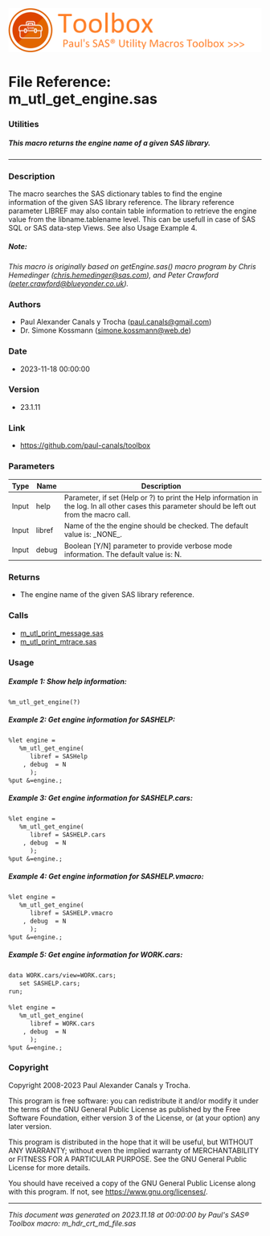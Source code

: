 ![../../misc/images/doc_banner.png](../../misc/images/doc_banner.png)
# 
# File Reference: m_utl_get_engine.sas

### Utilities

##### This macro returns the engine name of a given SAS library.

***

### Description
The macro searches the SAS dictionary tables to find the engine information of the given SAS library reference. The library reference parameter LIBREF may also contain table information to retrieve the engine value from the libname.tablename level. This can be usefull in case of SAS SQL or SAS data-step Views. See also Usage Example 4.



##### *Note:*
*This macro is originally based on getEngine.sas() macro program by Chris Hemedinger (chris.hemedinger@sas.com), and Peter Crawford (peter.crawford@blueyonder.co.uk).*

### Authors
* Paul Alexander Canals y Trocha (paul.canals@gmail.com)
* Dr. Simone Kossmann (simone.kossmann@web.de)

### Date
* 2023-11-18 00:00:00

### Version
* 23.1.11

### Link
* https://github.com/paul-canals/toolbox

### Parameters
| Type | Name | Description |
| ---- | ---- | ----------- |
| Input | help | Parameter, if set (Help or ?) to print the Help information in the log. In all other cases this parameter should be left out from the macro call. |
| Input | libref | Name of the the engine should be checked. The default value is: \_NONE\_. |
| Input | debug | Boolean [Y/N] parameter to provide verbose mode information. The default value is: N. |

### Returns
* The engine name of the given SAS library reference.

### Calls
* [m_utl_print_message.sas](m_utl_print_message.md)
* [m_utl_print_mtrace.sas](m_utl_print_mtrace.md)

### Usage

##### Example 1: Show help information:
```sas
%m_utl_get_engine(?)
```

##### Example 2: Get engine information for SASHELP:
```sas
%let engine =
   %m_utl_get_engine(
      libref = SASHelp
    , debug  = N
      );
%put &=engine.;
```

##### Example 3: Get engine information for SASHELP.cars:
```sas
%let engine =
   %m_utl_get_engine(
      libref = SASHELP.cars
    , debug  = N
      );
%put &=engine.;
```

##### Example 4: Get engine information for SASHELP.vmacro:
```sas
%let engine =
   %m_utl_get_engine(
      libref = SASHELP.vmacro
    , debug  = N
      );
%put &=engine.;
```

##### Example 5: Get engine information for WORK.cars:
```sas
data WORK.cars/view=WORK.cars;
   set SASHELP.cars;
run;

%let engine =
   %m_utl_get_engine(
      libref = WORK.cars
    , debug  = N
      );
%put &=engine.;
```

### Copyright
Copyright 2008-2023 Paul Alexander Canals y Trocha. 
 
This program is free software: you can redistribute it and/or modify 
it under the terms of the GNU General Public License as published by 
the Free Software Foundation, either version 3 of the License, or 
(at your option) any later version. 
 
This program is distributed in the hope that it will be useful, 
but WITHOUT ANY WARRANTY; without even the implied warranty of 
MERCHANTABILITY or FITNESS FOR A PARTICULAR PURPOSE. See the 
GNU General Public License for more details. 
 
You should have received a copy of the GNU General Public License 
along with this program. If not, see <https://www.gnu.org/licenses/>. 


***
*This document was generated on 2023.11.18 at 00:00:00 by Paul's SAS&reg; Toolbox macro: m_hdr_crt_md_file.sas*
